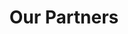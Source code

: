 ---
title: Our Partners
partners: 
    - image: /img/partners/GEI_ARROW.png
      name: Arrow
    - image: /img/partners/GEI_FRHAM.png
      name: FHRAM 
    - image: /img/partners/GEI_JFS.png
      name: Justice For Sisters
    - image: /img/partners/rehak kelantan.jpg
      name: REHAK
    

---